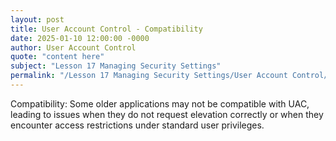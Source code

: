 ```yaml
---
layout: post
title: User Account Control - Compatibility
date: 2025-01-10 12:00:00 -0000
author: User Account Control
quote: "content here"
subject: "Lesson 17 Managing Security Settings"
permalink: "/Lesson 17 Managing Security Settings/User Account Control/User Account Control - Compatibility"
---
```


Compatibility: Some older applications may not be compatible with UAC, leading to issues when they do not request elevation correctly or when they encounter access restrictions under standard user privileges.
